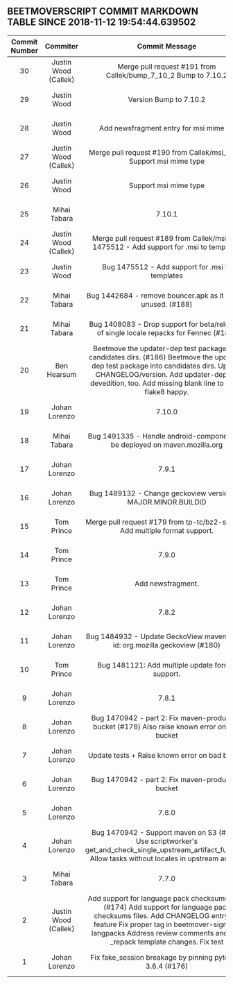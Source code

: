 ## BEETMOVERSCRIPT COMMIT MARKDOWN TABLE SINCE 2018-11-12 19:54:44.639502

| Commit Number | Commiter | Commit Message | Commit Url | Date | 
|:---:|:----:|:----------------------------------:|:------:|:----:| 
|30|Justin Wood (Callek)|Merge pull request #191 from Callek/bump_7_10_2  Bump to 7.10.2|[URL](https://api.github.com/repos/mozilla-releng/beetmoverscript/commits/b19b4a250c6388c4bafbbf883f28391db9ab18da)|2018-11-07 21:01:00 
|29|Justin Wood|Version Bump to 7.10.2|[URL](https://api.github.com/repos/mozilla-releng/beetmoverscript/commits/9685581ceafe838d1753f895d39d162dab4a4eee)|2018-11-07 20:54:49 
|28|Justin Wood|Add newsfragment entry for msi mime fix|[URL](https://api.github.com/repos/mozilla-releng/beetmoverscript/commits/827349146c7c9aa227fe11108c24f3bf4d7cbca1)|2018-11-07 20:53:20 
|27|Justin Wood (Callek)|Merge pull request #190 from Callek/msi_mime  Support msi mime type|[URL](https://api.github.com/repos/mozilla-releng/beetmoverscript/commits/68b1869d4549c956ff1dcaf10fa8f0d57cdc99f2)|2018-11-02 14:33:03 
|26|Justin Wood|Support msi mime type|[URL](https://api.github.com/repos/mozilla-releng/beetmoverscript/commits/b799418b88d47c699bbbb62b77da5fb31aefefa2)|2018-11-02 13:10:32 
|25|Mihai Tabara|7.10.1|[URL](https://api.github.com/repos/mozilla-releng/beetmoverscript/commits/865fcd75c0cb9c0b82d910a27249a6180d44c76b)|2018-11-01 11:47:22 
|24|Justin Wood (Callek)|Merge pull request #189 from Callek/msi  Bug 1475512 - Add support for .msi to templates|[URL](https://api.github.com/repos/mozilla-releng/beetmoverscript/commits/ea294e8d8df5952b1fa271cb901e2038970fa6ee)|2018-10-31 23:19:34 
|23|Justin Wood|Bug 1475512 - Add support for .msi to templates|[URL](https://api.github.com/repos/mozilla-releng/beetmoverscript/commits/ebb8e41189cf38004d2cb5c72de98dc3d83ec6a7)|2018-10-31 18:46:27 
|22|Mihai Tabara|Bug 1442684 - remove bouncer.apk as it seems unused. (#188)|[URL](https://api.github.com/repos/mozilla-releng/beetmoverscript/commits/4713db6c26ec6b1a36042fdc48750c30c89744cc)|2018-10-29 16:11:43 
|21|Mihai Tabara|Bug 1408083 - Drop support for beta/releases of single locale repacks for Fennec (#187)|[URL](https://api.github.com/repos/mozilla-releng/beetmoverscript/commits/c6f1f781a93a004bddee02956c3597e601b7672c)|2018-10-03 10:31:17 
|20|Ben Hearsum|Beetmove the updater-dep test package into candidates dirs. (#186)    Beetmove the updater-dep test package into candidates dirs.      Update CHANGELOG/version.      Add updater-dep for devedition, too.      Add missing blank line to make flake8 happy.|[URL](https://api.github.com/repos/mozilla-releng/beetmoverscript/commits/acf857c5697e332e4fce49ad9844036fffb45a99)|2018-09-28 13:28:21 
|19|Johan Lorenzo|7.10.0|[URL](https://api.github.com/repos/mozilla-releng/beetmoverscript/commits/893a86bd810d8279cde7f62d1f724dbb030fd988)|2018-09-28 09:11:35 
|18|Mihai Tabara|Bug 1491335 - Handle android-components to be deployed on maven.mozilla.org|[URL](https://api.github.com/repos/mozilla-releng/beetmoverscript/commits/66c35710a1358a304f7aad422222ac7736efa7e0)|2018-09-24 11:11:25 
|17|Johan Lorenzo|7.9.1|[URL](https://api.github.com/repos/mozilla-releng/beetmoverscript/commits/7a9b04b2f54853ed9a46d278f15a00a98387d6f3)|2018-09-07 13:56:13 
|16|Johan Lorenzo|Bug 1489132 - Change geckoview versions to MAJOR.MINOR.BUILDID|[URL](https://api.github.com/repos/mozilla-releng/beetmoverscript/commits/6c1bf83ab44189643084286e575a8d0f0f85a124)|2018-09-07 13:49:01 
|15|Tom Prince|Merge pull request #179 from tp-tc/bz2-support  Add multiple format support.|[URL](https://api.github.com/repos/mozilla-releng/beetmoverscript/commits/e554f3a7afbe8a68085dee94ab829d2ea96e6553)|2018-08-30 18:09:07 
|14|Tom Prince|7.9.0|[URL](https://api.github.com/repos/mozilla-releng/beetmoverscript/commits/e5379bc17c083617d949b8723c7b9c306b58fa2a)|2018-08-30 18:03:15 
|13|Tom Prince|Add newsfragment.|[URL](https://api.github.com/repos/mozilla-releng/beetmoverscript/commits/4470b4b8cb3ace62e757b7d2dbc4e9d028d8a3d5)|2018-08-30 17:58:06 
|12|Johan Lorenzo|7.8.2|[URL](https://api.github.com/repos/mozilla-releng/beetmoverscript/commits/3cd1110e7683df2acc16f4b7b29f7497f3563078)|2018-08-29 08:40:52 
|11|Johan Lorenzo|Bug 1484932 - Update GeckoView maven group id: org.mozilla.geckoview (#180)|[URL](https://api.github.com/repos/mozilla-releng/beetmoverscript/commits/08a63e6921778505b4ffc6b9e901501a223c92bc)|2018-08-29 08:37:52 
|10|Tom Prince|Bug 1481121: Add multiple update format support.|[URL](https://api.github.com/repos/mozilla-releng/beetmoverscript/commits/2b489c0fa8e102cf488f71a607eea51a551d66bb)|2018-08-24 03:08:31 
|9|Johan Lorenzo|7.8.1|[URL](https://api.github.com/repos/mozilla-releng/beetmoverscript/commits/b8613fdfb5fae533b5dc7332eb99566c940c50ac)|2018-08-17 13:24:26 
|8|Johan Lorenzo|Bug 1470942 - part 2: Fix maven-production bucket (#178)  Also raise known error on bad bucket|[URL](https://api.github.com/repos/mozilla-releng/beetmoverscript/commits/6983ff6f959359e31ce1f0631af44b6cc6d1424f)|2018-08-17 13:20:57 
|7|Johan Lorenzo|Update tests + Raise known error on bad bucket|[URL](https://api.github.com/repos/mozilla-releng/beetmoverscript/commits/49679035dafec557e6da8bc626f6a7f070af24a0)|2018-08-17 13:14:13 
|6|Johan Lorenzo|Bug 1470942 - part 2: Fix maven-production bucket|[URL](https://api.github.com/repos/mozilla-releng/beetmoverscript/commits/3f0c036768a56ca66dd89bf47f7b87ee1362d058)|2018-08-17 12:54:52 
|5|Johan Lorenzo|7.8.0|[URL](https://api.github.com/repos/mozilla-releng/beetmoverscript/commits/51565872ccab4e13967301abafdfb0bf6b4f369d)|2018-08-13 15:11:56 
|4|Johan Lorenzo|Bug 1470942 - Support maven on S3 (#163)    Use scriptworker's get_and_check_single_upstream_artifact_full_path    Allow tasks without locales in upstream artifact|[URL](https://api.github.com/repos/mozilla-releng/beetmoverscript/commits/aee370ae1002ae1845189225f9cdfd3c0879bc65)|2018-08-13 15:07:46 
|3|Mihai Tabara|7.7.0|[URL](https://api.github.com/repos/mozilla-releng/beetmoverscript/commits/ede18b33a606a93c54ad10dffe423da4ce76cb1d)|2018-08-09 10:10:12 
|2|Justin Wood (Callek)|Add support for language pack checksums files. (#174)    Add support for language pack checksums files.      Add CHANGELOG entry for feature      Fix proper tag in beetmover-signed-langpacks      Address review comments and add _repack template changes.      Fix test|[URL](https://api.github.com/repos/mozilla-releng/beetmoverscript/commits/d0dcd1b07625c2fe6e6d083d52cecfe38beab018)|2018-08-09 10:08:27 
|1|Johan Lorenzo|Fix fake_session breakage by pinning pytest to 3.6.4 (#176)|[URL](https://api.github.com/repos/mozilla-releng/beetmoverscript/commits/062612f2f85f3c4bb73adcd6395858da281f5230)|2018-07-31 13:02:17 


